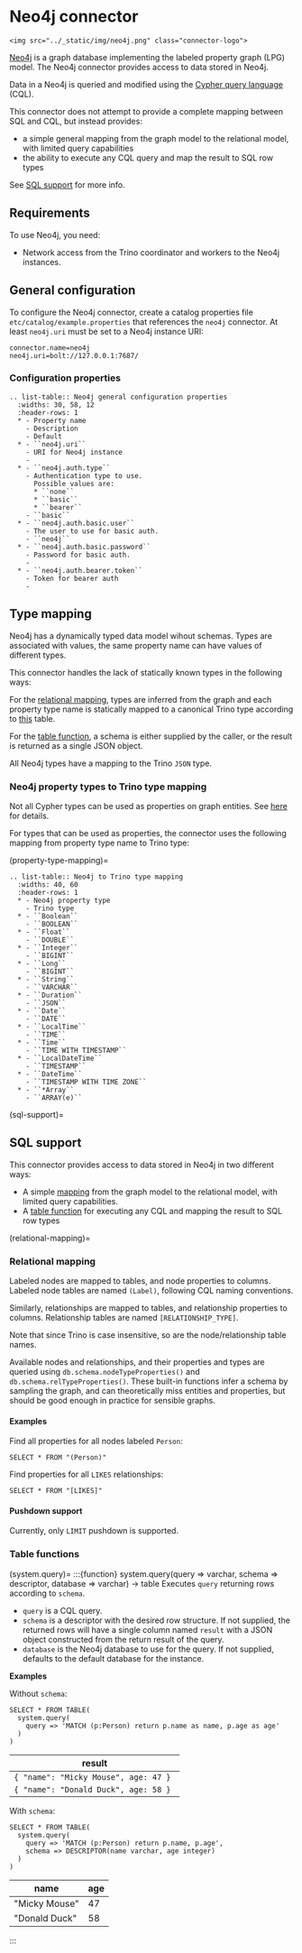 # Neo4j connector

```{raw} html
<img src="../_static/img/neo4j.png" class="connector-logo">
```

[Neo4j](https://neo4j.com) is a graph database implementing the
labeled property graph (LPG) model. The Neo4j connector provides
access to data stored in Neo4j.

Data in a Neo4j is queried and modified using the [Cypher query
language](https://neo4j.com/product/cypher-graph-query-language/)
(CQL).

This connector does not attempt to provide a complete mapping between
SQL and CQL, but instead provides:
- a simple general mapping from the graph model to the relational
model, with limited query capabilities
- the ability to execute any CQL query and map the result to SQL row types


See [SQL support](#sql-support) for more info.

## Requirements

To use Neo4j, you need:

- Network access from the Trino coordinator and workers to the Neo4j
  instances.


## General configuration

To configure the Neo4j connector, create a catalog properties file
`etc/catalog/example.properties` that references the `neo4j`
connector.  At least `neo4j.uri` must be set to a Neo4j instance URI:

```properties
connector.name=neo4j
neo4j.uri=bolt://127.0.0.1:7687/
```

### Configuration properties

```{eval-rst}
.. list-table:: Neo4j general configuration properties
  :widths: 30, 58, 12
  :header-rows: 1
  * - Property name
    - Description
    - Default
  * - ``neo4j.uri``
    - URI for Neo4j instance
    -
  * - ``neo4j.auth.type``
    - Authentication type to use.
      Possible values are:
      * ``none``
      * ``basic``
      * ``bearer``
    - ``basic``
  * - ``neo4j.auth.basic.user``
    - The user to use for basic auth.
    - ``neo4j``
  * - ``neo4j.auth.basic.password``
    - Password for basic auth.
    -
  * - ``neo4j.auth.bearer.token``
    - Token for bearer auth
    -
```

## Type mapping

Neo4j has a dynamically typed data model wihout schemas. Types are
associated with values, the same property name can have values of
different types.

This connector handles the lack of statically known types in the
following ways:

For the [relational mapping](#relational-mapping), types are inferred
from the graph and each property type name is statically mapped to a
canonical Trino type according to [this](#property-type-mapping)
table.

For the [table function](#system.query), a schema is either supplied
by the caller, or the result is returned as a single JSON object.

All Neo4j types have a mapping to the Trino `JSON` type.


### Neo4j property types to Trino type mapping

Not all Cypher types can be used as properties on graph entities. See
[here](https://neo4j.com/docs/cypher-manual/current/values-and-types/property-structural-constructed/)
for details.

For types that can be used as properties, the connector uses the
following mapping from property type name to Trino type:

(property-type-mapping)=

```{eval-rst}
.. list-table:: Neo4j to Trino type mapping
  :widths: 40, 60
  :header-rows: 1
  * - Neo4j property type
    - Trino type
  * - ``Boolean``
    - ``BOOLEAN``
  * - ``Float``
    - ``DOUBLE``
  * - ``Integer``
    - ``BIGINT``
  * - ``Long``
    - ``BIGINT``
  * - ``String``
    - ``VARCHAR``
  * - ``Duration``
    - ``JSON``
  * - ``Date``
    - ``DATE``
  * - ``LocalTime``
    - ``TIME``
  * - ``Time``
    - ``TIME WITH TIMESTAMP``
  * - ``LocalDateTime``
    - ``TIMESTAMP``
  * - ``DateTime``
    - ``TIMESTAMP WITH TIME ZONE``
  * - ``*Array``
    - ``ARRAY(e)``
```


(sql-support)=
## SQL support

This connector provides access to data stored in Neo4j in two different ways:

- A simple [mapping](#relational-mapping) from the graph model to the
  relational model, with limited query capabilities.
- A [table function](#system.query) for executing any CQL and mapping
  the result to SQL row types

(relational-mapping)=
### Relational mapping

Labeled nodes are mapped to tables, and node properties to columns.
Labeled node tables are named `(Label)`, following CQL naming
conventions.

Similarly, relationships are mapped to tables, and relationship
properties to columns.  Relationship tables are named
`[RELATIONSHIP_TYPE]`.

Note that since Trino is case insensitive, so are the
node/relationship table names.

Available nodes and relationships, and their properties and types are
queried using `db.schema.nodeTypeProperties()` and
`db.schema.relTypeProperties()`. These built-in functions infer a
schema by sampling the graph, and can theoretically miss entities and
properties, but should be good enough in practice for sensible graphs.

#### Examples

Find all properties for all nodes labeled `Person`:

```
SELECT * FROM "(Person)"
```

Find properties for all `LIKES` relationships:

```
SELECT * FROM "[LIKES]"
```

#### Pushdown support

Currently, only `LIMIT` pushdown is supported.


### Table functions

(system.query)=
:::{function} system.query(query => varchar, schema => descriptor, database => varchar) -> table
Executes `query` returning rows according to `schema`.

- `query` is a CQL query.
- `schema` is a descriptor with the desired row structure. If not
supplied, the returned rows will have a single column named `result`
with a JSON object constructed from the return result of the query.
- `database` is the Neo4j database to use for the query. If not
  supplied, defaults to the default database for the instance.

**Examples**

Without `schema`:

```
SELECT * FROM TABLE(
  system.query(
    query => 'MATCH (p:Person) return p.name as name, p.age as age'
  )
)
```

| result                                |
|---------------------------------------|
| `{ "name": "Micky Mouse", age: 47 } ` |
| `{ "name": "Donald Duck", age: 58 } ` |


With `schema`:

```
SELECT * FROM TABLE(
  system.query(
    query => 'MATCH (p:Person) return p.name, p.age',
    schema => DESCRIPTOR(name varchar, age integer)
  )
)
```

| name          | age |
|---------------|-----|
| "Micky Mouse" | 47  |
| "Donald Duck" | 58  |


:::
